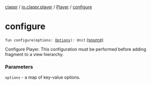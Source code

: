 [clappr](../../index.md) / [io.clappr.player](../index.md) / [Player](index.md) / [configure](.)

# configure

`fun configure(options: `[`Options`](../../io.clappr.player.base/-options/index.md)`): Unit` [(source)](https://github.com/clappr/clappr-android/tree/dev/clappr/src/main/kotlin/io/clappr/player/Player.kt#L121)

Configure Player. This configuration must be performed before adding fragment to a view hierarchy.

### Parameters

`options` - a map of key-value options.
